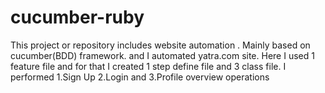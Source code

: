 # cucumber-ruby
This project or repository includes website automation . Mainly based on cucumber(BDD) framework. and I automated yatra.com site. Here I used 1 feature file and for that I created 1 step define file and 3 class file.
I performed 1.Sign Up 2.Login and 3.Profile overview operations

